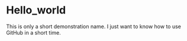# Hello_world
This is  only a short demonstration name.
I just want to know how to use GitHub in a short time.

